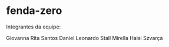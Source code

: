# fenda-zero

Integrantes da equipe:

Giovanna Rita Santos Daniel
Leonardo Stall 
Mirella Haisi Szvarça
